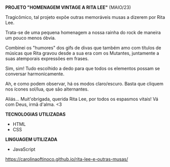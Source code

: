 **PROJETO "HOMENAGEM VINTAGE A RITA LEE"** (MAIO/23)

<p>Tragicômico, tal projeto expõe outras memoráveis musas a dizerem por Rita Lee.</p>
<p>Trata-se de uma pequena homenagem a nossa rainha do rock de maneira um pouco menos óbvia.</p>
<p>Combinei os "humores" dos gifs de divas que também amo com títulos de músicas que Rita gravou desde a sua era com os Mutantes, juntamente a suas atemporais expressões em frases.</p>
<p>Sim, sim! Tudo escolhido a dedo para que todos os elementos possam se conversar harmonicamente.</p>
<p>Ah, e como podem observar, há os modos claro/escuro. Basta que cliquem nos ícones sol/lua, que são alternantes.</p>

<p>Aliás... Muit'obrigada, querida Rita Lee, por todos os espasmos vitais! Vá com Deus, irmã d'alma. <3</p>

**TECNOLOGIAS UTILIZADAS**

- HTML
- CSS

**LINGUAGEM UTILIZADA**

- JavaScript

https://carolinaoftinoco.github.io/rita-lee-e-outras-musas/
